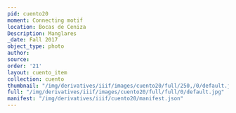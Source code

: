 ```yaml
---
pid: cuento20
moment: Connecting motif
location: Bocas de Ceniza
Description: Manglares
_date: Fall 2017
object_type: photo
author: 
source: 
order: '21'
layout: cuento_item
collection: cuento
thumbnail: "/img/derivatives/iiif/images/cuento20/full/250,/0/default.jpg"
full: "/img/derivatives/iiif/images/cuento20/full/full/0/default.jpg"
manifest: "/img/derivatives/iiif/cuento20/manifest.json"
---
```

